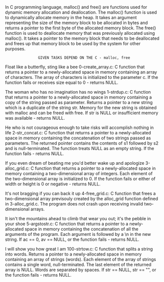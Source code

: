 In C programming language, malloc() and free() are functions used for dynamic memory allocation and deallocation. The malloc() function is used to dynamically allocate memory in the heap. It takes an argument representing the size of the memory block to be allocated in bytes and returns a pointer to the first byte of the allocated memory block. The free() function is used to deallocate memory that was previously allocated using malloc(). It takes a pointer to the memory block that needs to be deallocated and frees up that memory block to be used by the system for other purposes.

                   GIVEN TASKS DEPEND ON THE C - malloc, free
Float like a butterfly, sting like a bee 0-create_array.c: C function that returns a pointer to a newly-allocated space in memory containing an array of characters. The array of characters is initialized to the parameter c. If the function fails or receives size equal to 0 - returns NULL.

The woman who has no imagination has no wings 1-strdup.c: C function that returns a pointer to a newly-allocated space in memory containing a copy of the string passed as parameter. Returns a pointer to a new string which is a duplicate of the string str. Memory for the new string is obtained with malloc and can be freed with free. If str is NULL or insufficient memory was available - returns NULL.

He who is not courageous enough to take risks will accomplish nothing in life 2-str_concat.c: C function that returns a pointer to a newly-allocated space in memory containing the concatenation of two strings passed as parameters. The returned pointer contains the contents of s1 followed by s2 and is null-terminated. The function treats NULL as an empty string. If the function fails - returns NULL.

If you even dream of beating me you'd better wake up and apologize 3-alloc_grid.c: C function that returns a pointer to a newly-allocated space in memory containing a two-dimensional array of integers. Each element of the two-dimensional array is initialized to 0. If the function fails or either of width or height is 0 or negative - returns NULL.

It's not bragging if you can back it up 4-free_grid.c: C function that frees a two-dimensional array previsouly created by the alloc_grid function defined in 3-alloc_grid.c. The program does not crash upon receiving invalid two-dimensional arrays.

It isn't the mountains ahead to climb that wear you out; it's the pebble in your shoe 5-argstostr.c: C function that returns a pointer to a newly-allocated space in memory containing the concatenation of all the arguments of the program. Each argument is followed by a \n in the new string. If ac == 0, av == NULL, or the function fails - returns NULL.

I will show you how great I am 100-strtow.c: C function that splits a string into words. Returns a pointer to a newly-allocated space in memory containing an array of strings (words). Each element of the array of strings contains a single word, null-terminated. The last element of the returned array is NULL. Words are separated by spaces. If str == NULL, str == "", or the function fails - returns NULL.
